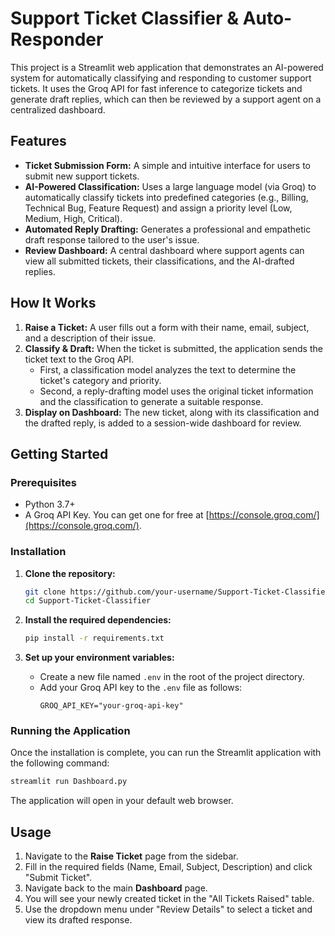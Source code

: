 # Support Ticket Classifier & Auto-Responder

This project is a Streamlit web application that demonstrates an AI-powered system for automatically classifying and responding to customer support tickets. It uses the Groq API for fast inference to categorize tickets and generate draft replies, which can then be reviewed by a support agent on a centralized dashboard.

## Features

-   **Ticket Submission Form:** A simple and intuitive interface for users to submit new support tickets.
-   **AI-Powered Classification:** Uses a large language model (via Groq) to automatically classify tickets into predefined categories (e.g., Billing, Technical Bug, Feature Request) and assign a priority level (Low, Medium, High, Critical).
-   **Automated Reply Drafting:** Generates a professional and empathetic draft response tailored to the user's issue.
-   **Review Dashboard:** A central dashboard where support agents can view all submitted tickets, their classifications, and the AI-drafted replies.

## How It Works

1.  **Raise a Ticket:** A user fills out a form with their name, email, subject, and a description of their issue.
2.  **Classify & Draft:** When the ticket is submitted, the application sends the ticket text to the Groq API.
    -   First, a classification model analyzes the text to determine the ticket's category and priority.
    -   Second, a reply-drafting model uses the original ticket information and the classification to generate a suitable response.
3.  **Display on Dashboard:** The new ticket, along with its classification and the drafted reply, is added to a session-wide dashboard for review.

## Getting Started

### Prerequisites

-   Python 3.7+
-   A Groq API Key. You can get one for free at [https://console.groq.com/](https://console.groq.com/).

### Installation

1.  **Clone the repository:**
    ```bash
    git clone https://github.com/your-username/Support-Ticket-Classifier.git
    cd Support-Ticket-Classifier
    ```

2.  **Install the required dependencies:**
    ```bash
    pip install -r requirements.txt
    ```

3.  **Set up your environment variables:**
    -   Create a new file named `.env` in the root of the project directory.
    -   Add your Groq API key to the `.env` file as follows:
        ```
        GROQ_API_KEY="your-groq-api-key"
        ```

### Running the Application

Once the installation is complete, you can run the Streamlit application with the following command:

```bash
streamlit run Dashboard.py
```

The application will open in your default web browser.

## Usage

1.  Navigate to the **Raise Ticket** page from the sidebar.
2.  Fill in the required fields (Name, Email, Subject, Description) and click "Submit Ticket".
3.  Navigate back to the main **Dashboard** page.
4.  You will see your newly created ticket in the "All Tickets Raised" table.
5.  Use the dropdown menu under "Review Details" to select a ticket and view its drafted response.